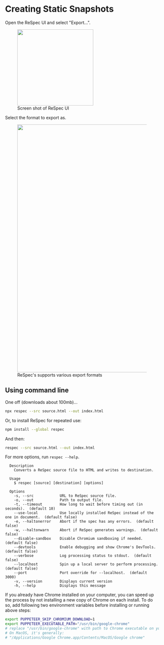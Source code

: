 # Creating Static Snapshots

Open the ReSpec UI and select "Export...".

<figure>
<img width="249" alt="" src="https://user-images.githubusercontent.com/870154/117614998-7926a880-b1ac-11eb-9d4e-654a21165aa8.png">
<figcaption>Screen shot of ReSpec UI</figcaption>
</figure>

Select the format to export as.

<figure>
<img width="811" alt="" src="https://user-images.githubusercontent.com/870154/117615001-7af06c00-b1ac-11eb-8540-97c474244045.png">
<figcaption>ReSpec's supports various export formats</figcaption>
</figure>

## Using command line

One off (downloads about 100mb)... 

```bash
npx respec --src source.html --out index.html
```

Or, to install ReSpec for repeated use:

```bash
npm install --global respec
```

And then:

```bash
respec --src source.html --out index.html
```

For more options, run `respec --help`.

```
  Description
    Converts a ReSpec source file to HTML and writes to destination.

  Usage
    $ respec [source] [destination] [options]

  Options
    -s, --src            URL to ReSpec source file.
    -o, --out            Path to output file.
    -t, --timeout        How long to wait before timing out (in seconds).  (default 10)
    --use-local          Use locally installed ReSpec instead of the one in document.  (default false)
    -e, --haltonerror    Abort if the spec has any errors.  (default false)
    -w, --haltonwarn     Abort if ReSpec generates warnings.  (default false)
    --disable-sandbox    Disable Chromium sandboxing if needed.  (default false)
    --devtools           Enable debugging and show Chrome's DevTools.  (default false)
    --verbose            Log processing status to stdout.  (default false)
    --localhost          Spin up a local server to perform processing.  (default false)
    --port               Port override for --localhost.  (default 3000)
    -v, --version        Displays current version
    -h, --help           Displays this message
```

<aside class="note">
If you already have Chrome installed on your computer, you can speed up the process by not installing a new copy of Chrome on each install. To do so, add following two environment variables before installing or running above steps:

```bash
export PUPPETEER_SKIP_CHROMIUM_DOWNLOAD=1
export PUPPETEER_EXECUTABLE_PATH="/usr/bin/google-chrome"
# replace "/usr/bin/google-chrome" with path to Chrome executable on your system.
# On MacOS, it's generally:
# "/Applications/Google Chrome.app/Contents/MacOS/Google chrome"
```
</aside>
